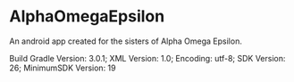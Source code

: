 # AlphaOmegaEpsilon

An android app created for the sisters of Alpha Omega Epsilon.

Build Gradle Version: 3.0.1; XML Version: 1.0; Encoding: utf-8; SDK Version: 26; MinimumSDK Version: 19
